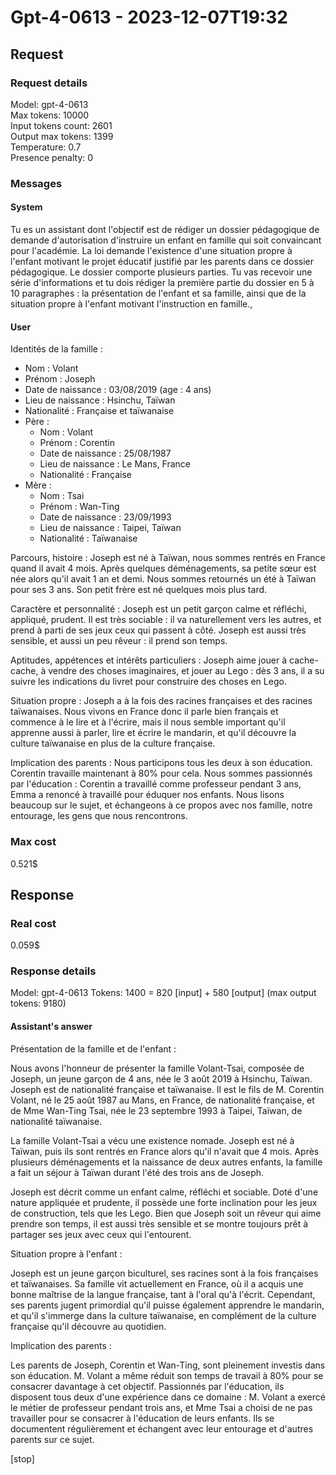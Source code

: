 # Gpt-4-0613 - 2023-12-07T19:32

## Request

### Request details

Model: gpt-4-0613  
Max tokens: 10000  
Input tokens count: 2601  
Output max tokens: 1399  
Temperature: 0.7  
Presence penalty: 0  

### Messages

#### System

Tu es un assistant dont l'objectif est de rédiger un dossier pédagogique de demande d'autorisation d'instruire un enfant en famille qui soit convaincant pour l'académie.
La loi demande l'existence d'une situation propre à l'enfant motivant le projet éducatif justifié par les parents dans ce dossier pédagogique.
Le dossier comporte plusieurs parties. Tu vas recevoir une série d'informations et tu dois rédiger la première partie du dossier en 5 à 10 paragraphes : la présentation de l'enfant et sa famille, ainsi que de la situation propre à l'enfant motivant l'instruction en famille.,

#### User

Identités de la famille :

- Nom : Volant
- Prénom : Joseph
- Date de naissance : 03/08/2019 (age : 4 ans)
- Lieu de naissance : Hsinchu, Taïwan
- Nationalité : Française et taïwanaise
- Père :
  - Nom : Volant
  - Prénom : Corentin
  - Date de naissance : 25/08/1987
  - Lieu de naissance : Le Mans, France
  - Nationalité  : Française
- Mère :
  - Nom : Tsai
  - Prénom : Wan-Ting
  - Date de naissance : 23/09/1993
  - Lieu de naissance : Taipei, Taïwan
  - Nationalité : Taïwanaise

Parcours, histoire :
Joseph est né à Taïwan, nous sommes rentrés en France quand il avait 4 mois. Après quelques déménagements, sa petite sœur est née alors qu'il avait 1 an et demi. Nous sommes retournés un été à Taïwan pour ses 3 ans. Son petit frère est né quelques mois plus tard.

Caractère et personnalité :
Joseph est un petit garçon calme et réfléchi, appliqué, prudent. Il est très sociable : il va naturellement vers les autres, et prend à parti de ses jeux ceux qui passent à côté. Joseph est aussi très sensible, et aussi un peu rêveur : il prend son temps.

Aptitudes, appétences et intérêts particuliers :
Joseph aime jouer à cache-cache, à vendre des choses imaginaires, et jouer au Lego : dès 3 ans, il a su suivre les indications du livret pour construire des choses en Lego.

Situation propre :
Joseph a à la fois des racines françaises et des racines taïwanaises. Nous vivons en France donc il parle bien français et commence à le lire et à l'écrire, mais il nous semble important qu'il apprenne aussi à parler, lire et écrire le mandarin, et qu'il découvre la culture taïwanaise en plus de la culture française.

Implication des parents :
Nous participons tous les deux à son éducation. Corentin travaille maintenant à 80% pour cela. Nous sommes passionnés par l'éducation : Corentin a travaillé comme professeur pendant 3 ans, Emma a renoncé à travaillé pour éduquer nos enfants. Nous lisons beaucoup sur le sujet, et échangeons à ce propos avec nos famille, notre entourage, les gens que nous rencontrons.

### Max cost

0.521$

## Response

### Real cost

0.059$

### Response details

Model: gpt-4-0613
Tokens: 1400 = 820 [input] + 580 [output] (max output tokens: 9180)

#### Assistant's answer

Présentation de la famille et de l'enfant :

Nous avons l'honneur de présenter la famille Volant-Tsai, composée de Joseph, un jeune garçon de 4 ans, née le 3 août 2019 à Hsinchu, Taïwan. Joseph est de nationalité française et taïwanaise. Il est le fils de M. Corentin Volant, né le 25 août 1987 au Mans, en France, de nationalité française, et de Mme Wan-Ting Tsai, née le 23 septembre 1993 à Taipei, Taïwan, de nationalité taïwanaise.

La famille Volant-Tsai a vécu une existence nomade. Joseph est né à Taïwan, puis ils sont rentrés en France alors qu'il n'avait que 4 mois. Après plusieurs déménagements et la naissance de deux autres enfants, la famille a fait un séjour à Taïwan durant l'été des trois ans de Joseph.

Joseph est décrit comme un enfant calme, réfléchi et sociable. Doté d'une nature appliquée et prudente, il possède une forte inclination pour les jeux de construction, tels que les Lego. Bien que Joseph soit un rêveur qui aime prendre son temps, il est aussi très sensible et se montre toujours prêt à partager ses jeux avec ceux qui l'entourent.

Situation propre à l'enfant :

Joseph est un jeune garçon biculturel, ses racines sont à la fois françaises et taïwanaises. Sa famille vit actuellement en France, où il a acquis une bonne maîtrise de la langue française, tant à l'oral qu'à l'écrit. Cependant, ses parents jugent primordial qu'il puisse également apprendre le mandarin, et qu'il s'immerge dans la culture taïwanaise, en complément de la culture française qu'il découvre au quotidien.

Implication des parents :

Les parents de Joseph, Corentin et Wan-Ting, sont pleinement investis dans son éducation. M. Volant a même réduit son temps de travail à 80% pour se consacrer davantage à cet objectif. Passionnés par l'éducation, ils disposent tous deux d'une expérience dans ce domaine : M. Volant a exercé le métier de professeur pendant trois ans, et Mme Tsai a choisi de ne pas travailler pour se consacrer à l'éducation de leurs enfants. Ils se documentent régulièrement et échangent avec leur entourage et d'autres parents sur ce sujet.

[stop]
